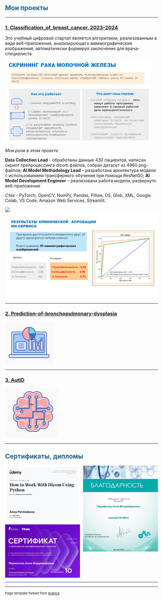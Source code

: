 <h2 style="color: #1f618d; font-weight: bold;">Мои проекты</h2>

 
---


###  [ 1. Classification_of_breast_cancer, 2023-2024 ](https://github.com/annapermiakova/Stream-it_model_cancer_mammae/)


Это учебный  цифровой стартап является алгоритмом, реализованным в виде веб-приложения, анализирующего маммографические изображения,  автоматически формируя заключение для врача-специалиста

<img src="images/1.1.3.png?raw=true"/> 

*Мои роли в этом проекте*

**Data Collection Lead**  - обработаны данные 430 пациентов,  написан скрипт препроцессинга dicom файлов, собран датасет  из 4960 png-файлов;
**AI Model Methodology Lead** – разработана архитектура модели с использованием трансферного обучения при помощи ResNet50;
**AI Model Development Engineer** – реализована работа модели, развернуто веб-приложение

*Стек* -  PyTorch, OpenCV, NumPy, Pandas, Pillow, OS, Glob,  XML, Google Colab,  VS Codе,  Amazon Web Services, Strеamlit.


<img src="images/images/метрики_маммогр.png?raw=true"/> 

 <img src="images/резуль.png?raw=true"/> 
 

 
---


###   [ 2. Prediction-of-bronchopulmonary-dysplasia](https://github.com/annapermiakova/Prediction-of-bronchopulmonary-dysplasia/)

<img src="images/2.png?raw=true"/>

---


###   [ 3. AutID](https://github.com/annapermiakova/AutID/)

<img src="images/3.png?raw=true"/>

---


<h2 style="color: #1f618d; font-weight: bold;">Сертификаты, дипломы </h2>


<div style="display: grid; grid-template-columns: 1fr 1fr; gap: 10px;">
  <div style="display: flex; flex-direction: column; gap: 10px;">
    <img src="images/серт.jpg?raw=true" style="width: 100%;"/>
    <img src="images/Пермякова Анна Владимировна_серификат РТ_page-0001.jpg?raw=true" style="width: 100%;"/>
  </div>
  <img src="images/Благодарность.jpg?raw=true" style="width: 100%;"/>
</div>

---




---
<p style="font-size:11px">Page template forked from <a href="https://github.com/evanca/quick-portfolio">evanca</a></p>
<!-- Remove above link if you don't want to attibute -->
